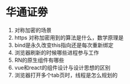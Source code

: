 # 华通证劵

1. 对称加密的场景
2. https 对称加密用到的算法是什么，数学原理是
3. bind是永久改变this指向还是每次重新绑定
4. 浏览器刷新的时候哪些进程参与工作
5. RN的原生组件有哪些
6. vue和react的组件设计与设计思想的区别
7. 浏览器打开多个tab页时，线程是怎么规划的
